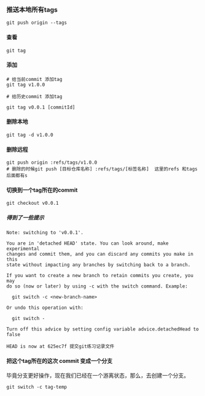 ### 推送本地所有tags
```
git push origin --tags
```

#### 查看

```shell
git tag
```

#### 添加

```shell
# 给当前commit 添加tag
git tag v1.0.0

# 给历史commit 添加tag

git tag v0.0.1 [commitId]

```

#### 删除本地

```shell
git tag -d v1.0.0
```

#### 删除远程

```shell
git push origin :refs/tags/v1.0.0
# 删除的时候git push [目标仓库名称] :refs/tags/[标签名称]  这里的refs 和tags后面都有s

```

#### 切换到一个tag所在的commit

```shell
git checkout v0.0.1

```
##### 得到了一些提示
```text
Note: switching to 'v0.0.1'.

You are in 'detached HEAD' state. You can look around, make experimental
changes and commit them, and you can discard any commits you make in this
state without impacting any branches by switching back to a branch.

If you want to create a new branch to retain commits you create, you may
do so (now or later) by using -c with the switch command. Example:

  git switch -c <new-branch-name>

Or undo this operation with:

  git switch -

Turn off this advice by setting config variable advice.detachedHead to false

HEAD is now at 625ec7f 提交git练习记录文件

```
#### 把这个tag所在的这次 commit 变成一个分支

毕竟分支更好操作，现在我们已经在一个游离状态，那么，去创建一个分支。

```shell
git switch -c tag-temp
```
